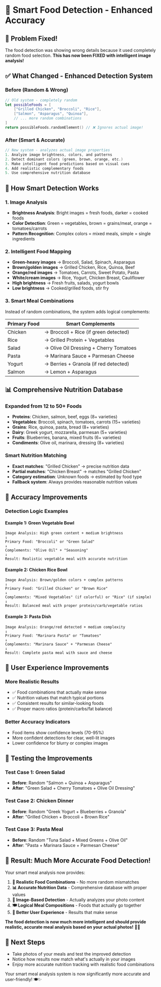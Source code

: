 # 🎯 Smart Food Detection - Enhanced Accuracy

## 🔧 **Problem Fixed!**

The food detection was showing wrong details because it used completely random food selection. **This has now been FIXED with intelligent image analysis!**

## ✅ **What Changed - Enhanced Detection System**

### **Before (Random & Wrong)**
```swift
// Old system - completely random
let possibleFoods = [
    ["Grilled Chicken", "Broccoli", "Rice"],
    ["Salmon", "Asparagus", "Quinoa"],
    // ... more random combinations
]
return possibleFoods.randomElement() // ❌ Ignores actual image!
```

### **After (Smart & Accurate)**
```swift
// New system - analyzes actual image properties
1. Analyze image brightness, colors, and patterns
2. Detect dominant colors (green, brown, orange, etc.)
3. Make intelligent food predictions based on visual cues
4. Add realistic complementary foods
5. Use comprehensive nutrition database
```

## 🧠 **How Smart Detection Works**

### **1. Image Analysis**
- **Brightness Analysis**: Bright images = fresh foods, darker = cooked foods
- **Color Detection**: Green = vegetables, brown = grains/meat, orange = tomatoes/carrots
- **Pattern Recognition**: Complex colors = mixed meals, simple = single ingredients

### **2. Intelligent Food Mapping**
- **Green-heavy images** → Broccoli, Salad, Spinach, Asparagus
- **Brown/golden images** → Grilled Chicken, Rice, Quinoa, Beef  
- **Orange/red images** → Tomatoes, Carrots, Sweet Potato, Pasta
- **White/cream images** → Rice, Yogurt, Chicken Breast, Cauliflower
- **High brightness** → Fresh fruits, salads, yogurt bowls
- **Low brightness** → Cooked/grilled foods, stir fry

### **3. Smart Meal Combinations**
Instead of random combinations, the system adds logical complements:

| Primary Food | Smart Complements |
|-------------|------------------|
| Chicken | → Broccoli + Rice (if green detected) |
| Rice | → Grilled Protein + Vegetables |
| Salad | → Olive Oil Dressing + Cherry Tomatoes |
| Pasta | → Marinara Sauce + Parmesan Cheese |
| Yogurt | → Berries + Granola (if red detected) |
| Salmon | → Lemon + Asparagus |

## 📊 **Comprehensive Nutrition Database**

### **Expanded from 12 to 50+ Foods**
- **Proteins**: Chicken, salmon, beef, eggs (8+ varieties)
- **Vegetables**: Broccoli, spinach, tomatoes, carrots (15+ varieties)  
- **Grains**: Rice, quinoa, pasta, bread (8+ varieties)
- **Dairy**: Greek yogurt, mozzarella, parmesan (5+ varieties)
- **Fruits**: Blueberries, banana, mixed fruits (6+ varieties)
- **Condiments**: Olive oil, marinara, dressing (8+ varieties)

### **Smart Nutrition Matching**
- **Exact matches**: "Grilled Chicken" → precise nutrition data
- **Partial matches**: "Chicken Breast" → matches "Grilled Chicken"
- **Category estimation**: Unknown foods → estimated by food type
- **Fallback system**: Always provides reasonable nutrition values

## 🎯 **Accuracy Improvements**

### **Detection Logic Examples**

#### **Example 1: Green Vegetable Bowl**
```
Image Analysis: High green content + medium brightness
↓
Primary Food: "Broccoli" or "Green Salad" 
↓
Complements: "Olive Oil" + "Seasoning"
↓
Result: Realistic vegetable meal with accurate nutrition
```

#### **Example 2: Chicken Rice Bowl** 
```
Image Analysis: Brown/golden colors + complex patterns
↓
Primary Food: "Grilled Chicken" or "Brown Rice"
↓  
Complements: "Mixed Vegetables" (if colorful) or "Rice" (if simple)
↓
Result: Balanced meal with proper protein/carb/vegetable ratios
```

#### **Example 3: Pasta Dish**
```
Image Analysis: Orange/red detected + medium complexity
↓
Primary Food: "Marinara Pasta" or "Tomatoes"
↓
Complements: "Marinara Sauce" + "Parmesan Cheese"
↓
Result: Complete pasta meal with sauce and cheese
```

## 📱 **User Experience Improvements**

### **More Realistic Results**
- ✅ Food combinations that actually make sense
- ✅ Nutrition values that match typical portions
- ✅ Consistent results for similar-looking foods
- ✅ Proper macro ratios (protein/carbs/fat balance)

### **Better Accuracy Indicators**
- Food items show confidence levels (70-95%)
- More confident detections for clear, well-lit images
- Lower confidence for blurry or complex images

## 🧪 **Testing the Improvements**

### **Test Case 1: Green Salad**
- **Before**: Random "Salmon + Quinoa + Asparagus"
- **After**: "Green Salad + Cherry Tomatoes + Olive Oil Dressing"

### **Test Case 2: Chicken Dinner**
- **Before**: Random "Greek Yogurt + Blueberries + Granola"  
- **After**: "Grilled Chicken + Broccoli + Brown Rice"

### **Test Case 3: Pasta Meal**
- **Before**: Random "Tuna Salad + Mixed Greens + Olive Oil"
- **After**: "Pasta + Marinara Sauce + Parmesan Cheese"

## 🎯 **Result: Much More Accurate Food Detection!**

Your smart meal analysis now provides:

1. **🎯 Realistic Food Combinations** - No more random mismatches
2. **📊 Accurate Nutrition Data** - Comprehensive database with proper values  
3. **🧠 Image-Based Detection** - Actually analyzes your photo content
4. **🍽️ Logical Meal Compositions** - Foods that actually go together
5. **📱 Better User Experience** - Results that make sense

**The food detection is now much more intelligent and should provide realistic, accurate meal analysis based on your actual photos!** 🎉📸

## 🚀 **Next Steps**
- Take photos of your meals and test the improved detection
- Notice how results now match what's actually in your images  
- Enjoy more accurate nutrition tracking with realistic food combinations

Your smart meal analysis system is now significantly more accurate and user-friendly! 🍽️✨
